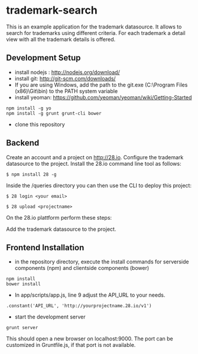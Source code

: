 trademark-search
================

This is an example application for the trademark datasource. It allows to search for trademarks using
different criteria. For each trademark a detail view with all the trademark details is offered.

Development Setup
-----------------

- install nodejs : http://nodejs.org/download/
- install git: http://git-scm.com/downloads/
- If you are using Windows, add the path to the git.exe (C:\Program Files (x86)\Git\bin) to the PATH system variable
- install yeoman: https://github.com/yeoman/yeoman/wiki/Getting-Started

```
npm install -g yo
npm install -g grunt grunt-cli bower
```

- clone this repository

Backend
-------

Create an account and a project on http://28.io. Configure the trademark datasource to the project. Install the 28.io command line tool as follows:

```
$ npm install 28 -g
```

Inside the /queries directory you can then use the CLI to deploy this project:

```
$ 28 login <your email>
```

```
$ 28 upload <projectname>
```

On the 28.io plattform perform these steps:

Add the trademark datasource to the project.


Frontend Installation
---------------------

- in the repository directory, execute the install commands for serverside components (npm) and clientside components (bower)

```
npm install
bower install
```

- In app/scripts/app.js, line 9 adjust the API_URL to your needs.

```
.constant('API_URL', 'http://yourprojectname.28.io/v1')  
```

- start the development server

```
grunt server
```

This should open a new browser on localhost:9000.
The port can be customized in Gruntfile.js, if that port is not available.
